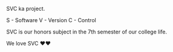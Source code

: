 SVC ka project.

S - Software
V - Version
C - Control

SVC is our honors subject in the 7th semester of our college life.

We love SVC ❤️❤️
